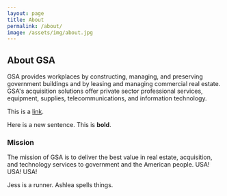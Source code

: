```yaml
---
layout: page
title: About
permalink: /about/
image: /assets/img/about.jpg
---
```


## About GSA

GSA provides workplaces by constructing, managing, and preserving government buildings and by leasing and managing commercial real estate. GSA's acquisition solutions offer private sector professional services, equipment, supplies, telecommunications, and information technology.

This is a [link](www.link.com).

Here is a new sentence. This is **bold**.

### Mission

The mission of GSA is to deliver the best value in real estate, acquisition, and technology services to government and the American people. USA! USA! USA!

Jess is a runner. Ashlea spells things.
